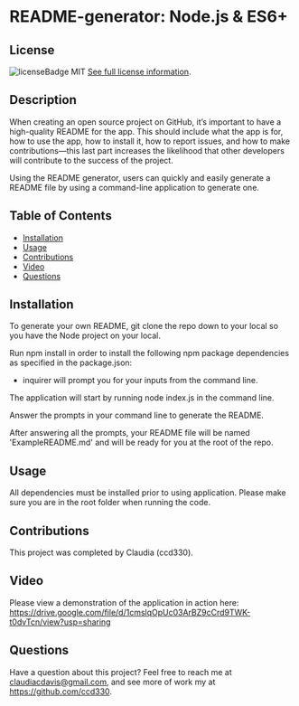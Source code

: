 # README-generator: Node.js & ES6+

## License
  ![licenseBadge](https://img.shields.io/badge/License-MIT-blue.svg)
  MIT
  [See full license information](https://opensource.org/licenses/MIT).

## Description

When creating an open source project on GitHub, it’s important to have a high-quality README for the app. This should include what the app is for, how to use the app, how to install it, how to report issues, and how to make contributions—this last part increases the likelihood that other developers will contribute to the success of the project.

Using the README generator, users can quickly and easily generate a README file by using a command-line application to generate one.

## Table of Contents

* [Installation](#installation)
* [Usage](#usage)
* [Contributions](#contributions)
* [Video](#video)
* [Questions](#questions)

## Installation

To generate your own README, git clone the repo down to your local so you have the Node project on your local.

Run npm install in order to install the following npm package dependencies as specified in the package.json:

- inquirer will prompt you for your inputs from the command line.

The application will start by running node index.js in the command line.

Answer the prompts in your command line to generate the README.

After answering all the prompts, your README file will be named 'ExampleREADME.md' and will be ready for you at the root of the repo.

## Usage

All dependencies must be installed prior to using application. Please make sure you are in the root folder when running the code.

## Contributions
  This project was completed by Claudia (ccd330).

## Video

Please view a demonstration of the application in action here: https://drive.google.com/file/d/1cmslqOpUc03ArBZ9cCrd9TWK-t0dvTcn/view?usp=sharing

## Questions
Have a question about this project? Feel free to reach me at claudiacdavis@gmail.com, and see more of work my at https://github.com/ccd330.

